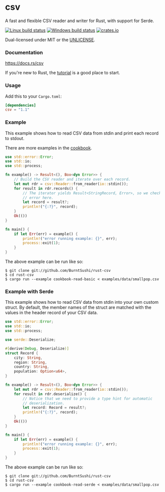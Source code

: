 csv
===
A fast and flexible CSV reader and writer for Rust, with support for Serde.

[![Linux build status](https://api.travis-ci.org/BurntSushi/rust-csv.svg)](https://travis-ci.org/BurntSushi/rust-csv)
[![Windows build status](https://ci.appveyor.com/api/projects/status/github/BurntSushi/rust-csv?svg=true)](https://ci.appveyor.com/project/BurntSushi/rust-csv)
[![crates.io](https://img.shields.io/crates/v/csv.svg)](https://crates.io/crates/csv)

Dual-licensed under MIT or the [UNLICENSE](https://unlicense.org/).


### Documentation

https://docs.rs/csv

If you're new to Rust, the
[tutorial](https://docs.rs/csv/*/csv/tutorial/index.html)
is a good place to start.


### Usage

Add this to your `Cargo.toml`:

```toml
[dependencies]
csv = "1.1"
```

### Example

This example shows how to read CSV data from stdin and print each record to
stdout.

There are more examples in the
[cookbook](https://docs.rs/csv/*/csv/cookbook/index.html).

```rust
use std::error::Error;
use std::io;
use std::process;

fn example() -> Result<(), Box<dyn Error>> {
    // Build the CSV reader and iterate over each record.
    let mut rdr = csv::Reader::from_reader(io::stdin());
    for result in rdr.records() {
        // The iterator yields Result<StringRecord, Error>, so we check the
        // error here.
        let record = result?;
        println!("{:?}", record);
    }
    Ok(())
}

fn main() {
    if let Err(err) = example() {
        println!("error running example: {}", err);
        process::exit(1);
    }
}
```

The above example can be run like so:

```text
$ git clone git://github.com/BurntSushi/rust-csv
$ cd rust-csv
$ cargo run --example cookbook-read-basic < examples/data/smallpop.csv
```

### Example with Serde

This example shows how to read CSV data from stdin into your own custom struct.
By default, the member names of the struct are matched with the values in the
header record of your CSV data.

```rust
use std::error::Error;
use std::io;
use std::process;

use serde::Deserialize;

#[derive(Debug, Deserialize)]
struct Record {
    city: String,
    region: String,
    country: String,
    population: Option<u64>,
}

fn example() -> Result<(), Box<dyn Error>> {
    let mut rdr = csv::Reader::from_reader(io::stdin());
    for result in rdr.deserialize() {
        // Notice that we need to provide a type hint for automatic
        // deserialization.
        let record: Record = result?;
        println!("{:?}", record);
    }
    Ok(())
}

fn main() {
    if let Err(err) = example() {
        println!("error running example: {}", err);
        process::exit(1);
    }
}
```

The above example can be run like so:

```text
$ git clone git://github.com/BurntSushi/rust-csv
$ cd rust-csv
$ cargo run --example cookbook-read-serde < examples/data/smallpop.csv
```
